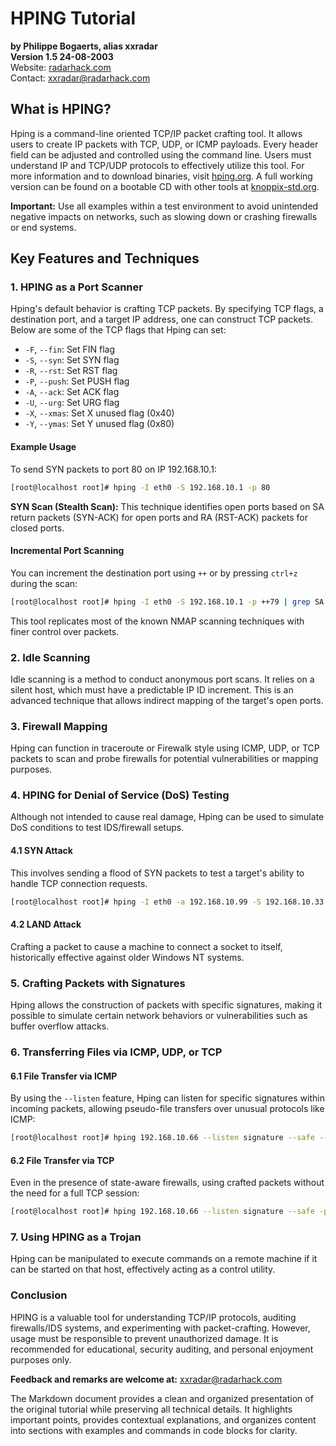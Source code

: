 # HPING Tutorial

**by Philippe Bogaerts, alias xxradar**  
**Version 1.5 24-08-2003**  
Website: [radarhack.com](http://www.radarhack.com)  
Contact: [xxradar@radarhack.com](mailto:xxradar@radarhack.com)  

## What is HPING?

Hping is a command-line oriented TCP/IP packet crafting tool. It allows users to create IP packets with TCP, UDP, or ICMP payloads. Every header field can be adjusted and controlled using the command line. Users must understand IP and TCP/UDP protocols to effectively utilize this tool. For more information and to download binaries, visit [hping.org](http://www.hping.org). A full working version can be found on a bootable CD with other tools at [knoppix-std.org](http://www.knoppix-std.org).

**Important:** Use all examples within a test environment to avoid unintended negative impacts on networks, such as slowing down or crashing firewalls or end systems.

## Key Features and Techniques

### 1. HPING as a Port Scanner

Hping's default behavior is crafting TCP packets. By specifying TCP flags, a destination port, and a target IP address, one can construct TCP packets. Below are some of the TCP flags that Hping can set:

- `-F`, `--fin`: Set FIN flag
- `-S`, `--syn`: Set SYN flag
- `-R`, `--rst`: Set RST flag
- `-P`, `--push`: Set PUSH flag
- `-A`, `--ack`: Set ACK flag
- `-U`, `--urg`: Set URG flag
- `-X`, `--xmas`: Set X unused flag (0x40)
- `-Y`, `--ymas`: Set Y unused flag (0x80)

#### Example Usage

To send SYN packets to port 80 on IP 192.168.10.1:

```bash
[root@localhost root]# hping -I eth0 -S 192.168.10.1 -p 80
```

**SYN Scan (Stealth Scan):** This technique identifies open ports based on SA return packets (SYN-ACK) for open ports and RA (RST-ACK) packets for closed ports.

#### Incremental Port Scanning

You can increment the destination port using `++` or by pressing `ctrl+z` during the scan:

```bash
[root@localhost root]# hping -I eth0 -S 192.168.10.1 -p ++79 | grep SA
```

This tool replicates most of the known NMAP scanning techniques with finer control over packets.

### 2. Idle Scanning

Idle scanning is a method to conduct anonymous port scans. It relies on a silent host, which must have a predictable IP ID increment. This is an advanced technique that allows indirect mapping of the target's open ports.

### 3. Firewall Mapping

Hping can function in traceroute or Firewalk style using ICMP, UDP, or TCP packets to scan and probe firewalls for potential vulnerabilities or mapping purposes.

### 4. HPING for Denial of Service (DoS) Testing

Although not intended to cause real damage, Hping can be used to simulate DoS conditions to test IDS/firewall setups.

#### 4.1 SYN Attack

This involves sending a flood of SYN packets to test a target's ability to handle TCP connection requests.

```bash
[root@localhost root]# hping -I eth0 -a 192.168.10.99 -S 192.168.10.33 -p 80 -i u1000
```

#### 4.2 LAND Attack

Crafting a packet to cause a machine to connect a socket to itself, historically effective against older Windows NT systems.

### 5. Crafting Packets with Signatures

Hping allows the construction of packets with specific signatures, making it possible to simulate certain network behaviors or vulnerabilities such as buffer overflow attacks.

### 6. Transferring Files via ICMP, UDP, or TCP

#### 6.1 File Transfer via ICMP

By using the `--listen` feature, Hping can listen for specific signatures within incoming packets, allowing pseudo-file transfers over unusual protocols like ICMP:

```bash
[root@localhost root]# hping 192.168.10.66 --listen signature --safe --icmp
```

#### 6.2 File Transfer via TCP

Even in the presence of state-aware firewalls, using crafted packets without the need for a full TCP session:

```bash
[root@localhost root]# hping 192.168.10.66 --listen signature --safe -p 22
```

### 7. Using HPING as a Trojan

Hping can be manipulated to execute commands on a remote machine if it can be started on that host, effectively acting as a control utility.

### Conclusion

HPING is a valuable tool for understanding TCP/IP protocols, auditing firewalls/IDS systems, and experimenting with packet-crafting. However, usage must be responsible to prevent unauthorized damage. It is recommended for educational, security auditing, and personal enjoyment purposes only.

**Feedback and remarks are welcome at:** [xxradar@radarhack.com](mailto:xxradar@radarhack.com)

The Markdown document provides a clean and organized presentation of the original tutorial while preserving all technical details. It highlights important points, provides contextual explanations, and organizes content into sections with examples and commands in code blocks for clarity.
